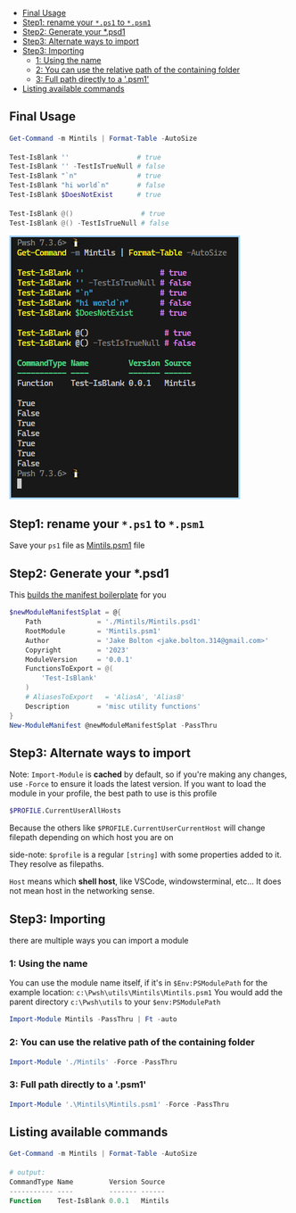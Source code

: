 
- [Final Usage](#final-usage)
- [Step1: rename your `*.ps1` to `*.psm1`](#step1-rename-your-ps1-to-psm1)
- [Step2: Generate your \*.psd1](#step2-generate-your-psd1)
- [Step3: Alternate ways to import](#step3-alternate-ways-to-import)
- [Step3: Importing](#step3-importing)
  - [1: Using the name](#1-using-the-name)
  - [2: You can use the relative path of the containing folder](#2-you-can-use-the-relative-path-of-the-containing-folder)
  - [3: Full path directly to a '.psm1'](#3-full-path-directly-to-a-psm1)
- [Listing available commands](#listing-available-commands)


## Final Usage 

```ps1
Get-Command -m Mintils | Format-Table -AutoSize

Test-IsBlank ''                 # true
Test-IsBlank '' -TestIsTrueNull # false
Test-IsBlank "`n"               # true
Test-IsBlank "hi world`n"       # false
Test-IsBlank $DoesNotExist      # true

Test-IsBlank @()                 # true
Test-IsBlank @() -TestIsTrueNull # false
```

![screen](./img/usage-screenshot.png)



## Step1: rename your `*.ps1` to `*.psm1`

Save your `ps1` file as [Mintils.psm1](./Mintils/Mintils.psm1) file

## Step2: Generate your *.psd1

This [builds the manifest boilerplate](./Mintils/Mintils.psd1) for you

```ps1
$newModuleManifestSplat = @{
    Path              = './Mintils/Mintils.psd1'
    RootModule        = 'Mintils.psm1'
    Author            = 'Jake Bolton <jake.bolton.314@gmail.com>'
    Copyright         = '2023'
    ModuleVersion     = '0.0.1'
    FunctionsToExport = @(
        'Test-IsBlank'
    )
    # AliasesToExport   = 'AliasA', 'AliasB'
    Description       = 'misc utility functions'
}
New-ModuleManifest @newModuleManifestSplat -PassThru
```

## Step3: Alternate ways to import

Note: `Import-Module` is **cached** by default, so if you're making any changes, use `-Force` to ensure it loads the latest version. 
If you want to load the module in your profile, the best path to use is this profile


```sh
$PROFILE.CurrentUserAllHosts
```

Because the others like `$PROFILE.CurrentUserCurrentHost` will change filepath
depending on which host you are on

side-note: `$profile` is a regular `[string]` with some properties added to it. They resolve as filepaths.

`Host` means which **shell host**, like  VSCode, windowsterminal, etc...
It does not mean host in the networking sense. 

## Step3: Importing

there are multiple ways you can import a module

### 1: Using the name

You can use the module name itself, if it's in `$Env:PSModulePath`
for the example location: `c:\Pwsh\utils\Mintils\Mintils.psm1`
You would add the parent directory  `c:\Pwsh\utils` to your `$env:PSModulePath`
```ps1
Import-Module Mintils -PassThru | Ft -auto
```

### 2: You can use the relative path of the containing folder

```ps1
Import-Module './Mintils' -Force -PassThru
```

### 3: Full path directly to a '.psm1'
```ps1
Import-Module '.\Mintils\Mintils.psm1' -Force -PassThru
```

## Listing available commands
```ps1
Get-Command -m Mintils | Format-Table -AutoSize

# output:
CommandType Name         Version Source
----------- ----         ------- ------
Function    Test-IsBlank 0.0.1   Mintils
```

